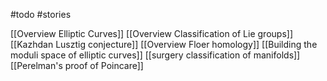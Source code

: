 #todo #stories

[[Overview Elliptic Curves]]
[[Overview Classification of Lie groups]]
[[Kazhdan Lusztig conjecture]]
[[Overview Floer homology]]
[[Building the moduli space of elliptic curves]]
[[surgery classification of manifolds]]
[[Perelman's proof of Poincare]]